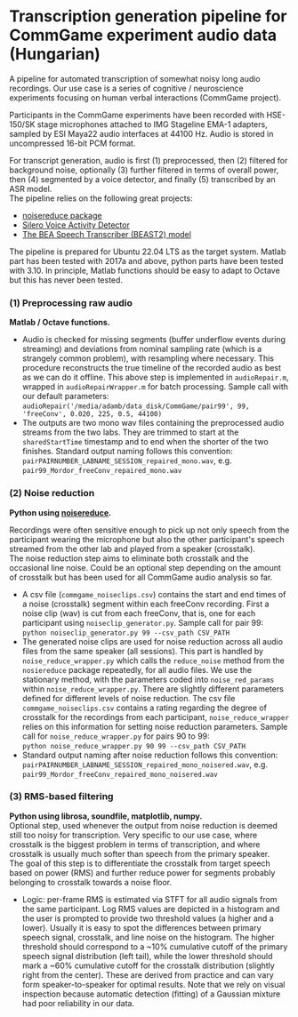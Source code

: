 # Transcription generation pipeline for CommGame experiment audio data (Hungarian)

A pipeline for automated transcription of somewhat noisy long audio recordings. Our use case is a series of cognitive / neuroscience experiments focusing on human verbal interactions (CommGame project).  

Participants in the CommGame experiments have been recorded with HSE-150/SK stage microphones attached to IMG Stageline EMA-1 adapters, sampled by ESI Maya22 audio interfaces at 44100 Hz. Audio is stored in uncompressed 16-bit PCM format.  

For transcript generation, audio is first (1) preprocessed, then (2) filtered for background noise, optionally (3) further filtered in terms of overall power, then (4) segmented by a voice detector, and finally (5) transcribed by an ASR model.  
The pipeline relies on the following great projects:  

* [noisereduce package](https://github.com/timsainb/noisereduce)
* [Silero Voice Activity Detector](https://github.com/snakers4/silero-vad)
* [The BEA Speech Transcriber (BEAST2) model](https://phon.nytud.hu/bea/bea-base.html?lang=en)
  
The pipeline is prepared for Ubuntu 22.04 LTS as the target system. Matlab part has been tested with 2017a and above, python parts have been tested with 3.10. In principle, Matlab functions should be easy to adapt to Octave but this has never been tested.


### (1) Preprocessing raw audio  
**Matlab / Octave functions.**  
- Audio is checked for missing segments (buffer underflow events during streaming) and deviations from nominal sampling rate (which is a strangely common problem), with resampling where necessary. This procedure reconstructs the true timeline of the recorded audio as best as we can do it offline. This above step is implemented in `audioRepair.m`, wrapped in `audioRepairWrapper.m` for batch processing. Sample call with our default parameters:
      ```audioRepair('/media/adamb/data_disk/CommGame/pair99', 99, 'freeConv', 0.020, 225, 0.5, 44100)```
- The outputs are two mono wav files containing the preprocessed audio streams from the two labs. They are trimmed to start at the `sharedStartTime` timestamp and to end when the shorter of the two finishes. Standard output naming follows this convention:  
```pairPAIRNUMBER_LABNAME_SESSION_repaired_mono.wav```, e.g. ```pair99_Mordor_freeConv_repaired_mono.wav```

### (2) Noise reduction  
**Python using [noisereduce](https://github.com/timsainb/noisereduce).**  

   Recordings were often sensitive enough to pick up not only speech from the participant wearing the microphone but also the other participant's speech streamed from the other lab and played from a speaker (crosstalk).  
   The noise reduction step aims to eliminate both crosstalk and the occasional line noise. Could be an optional step depending on the amount of crosstalk but has been used for all CommGame audio analysis so far.  
- A csv file (`commgame_noiseclips.csv`) contains the start and end times of a noise (crosstalk) segment within each freeConv recording. First a noise clip (wav) is cut from each freeConv, that is, one for each participant using `noiseclip_generator.py`. Sample call for pair 99:  
```python noiseclip_generator.py 99 --csv_path CSV_PATH```
- The generated noise clips are used for noise reduction across all audio files from the same speaker (all sessions). This part is handled by `noise_reduce_wrapper.py` which calls the `reduce_noise` method from the `nosiereduce` package repeatedly, for all audio files. We use the stationary method, with the parameters coded into `noise_red_params` within `noise_reduce_wrapper.py`. There are slightly different parameters defined for different levels of noise reduction. The csv file `commgame_noiseclips.csv` contains a rating regarding the degree of crosstalk for the recordings from each participant, `noise_reduce_wrapper` relies on this information for setting noise reduction parameters.
Sample call for `noise_reduce_wrapper.py` for pairs 90 to 99:  
```python noise_reduce_wrapper.py 90 99 --csv_path CSV_PATH```  
 - Standard output naming after noise reduction follows this convention:  
```pairPAIRNUMBER_LABNAME_SESSION_repaired_mono_noisered.wav```, e.g. ```pair99_Mordor_freeConv_repaired_mono_noisered.wav```

### (3) RMS-based filtering
**Python using librosa, soundfile, matplotlib, numpy.**  
Optional step, used whenever the output from noise reduction is deemed still too noisy for transcription. Very specific to our use case, where crosstalk is the biggest problem in terms of transcription, and where crosstalk is usually much softer than speech from the primary speaker.  
The goal of this step is to differentiate the crosstalk from target speech based on power (RMS) and further reduce power for segments probably belonging to crosstalk towards a noise floor.  
- Logic: per-frame RMS is estimated via STFT for all audio signals from the same participant. Log RMS values are depicted in a histogram and the user is prompted to provide two threshold values (a higher and a lower). Usually it is easy to spot the differences between primary speech signal, crosstalk, and line noise on the histogram. The higher threshold should correspond to a ~10% cumulative cutoff of the primary speech signal distribution (left tail), while the lower threshold should mark a ~60% cumulative cutoff for the crosstalk distribution (slightly right from the center). These are derived from practice and can vary form speaker-to-speaker for optimal results. Note that we rely on visual inspection because automatic detection (fitting) of a Gaussian mixture had poor reliability in our data.  
